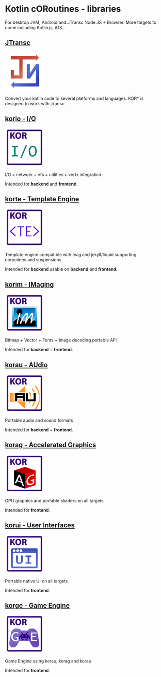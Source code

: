 # Kotlin cORoutines - libraries

For desktop JVM, Android and JTransc Node.JS + Browser.
More targets to come including Kotlin.js, iOS...

## [JTransc](http://github.com/jtransc/jtransc)

[![](/logos/128/jtransc.png)](http://github.com/jtransc/jtransc)

Convert your kotlin code to several platforms and languages.
KOR* is designed to work with jtransc. 

## [korio - I/O](http://github.com/soywiz/korio)

[![](/logos/128/korio.png)](http://github.com/soywiz/korio)

I/O + network + vfs + utilities + vertx integration

Intended for **backend** and **frontend**.

## [korte - Template Engine](http://github.com/soywiz/korte)

[![](/logos/128/korte.png)](http://github.com/soywiz/korte)

Template engine compatible with twig and jekyll/liquid supporting coroutines and suspensions

Intended for **backend** usable on **backend** and **frontend**.

## [korim - IMaging](http://github.com/soywiz/korim)

[![](/logos/128/korim.png)](http://github.com/soywiz/korim)

Bitmap + Vector + Fonts + Image decoding portable API

Intended for **backend** + **frontend**.

## [korau - AUdio](http://github.com/soywiz/korau)

[![](/logos/128/korau.png)](http://github.com/soywiz/korau)

Portable audio and sound formats

Intended for **backend** + **frontend**.

## [korag - Accelerated Graphics](http://github.com/soywiz/korag)

[![](/logos/128/korag.png)](http://github.com/soywiz/korag)

GPU graphics and portable shaders on all targets

Intended for **frontend**.

## [korui - User Interfaces](http://github.com/soywiz/korui)

[![](/logos/128/korui.png)](http://github.com/soywiz/korui)

Portable native UI on all targets

Intended for **frontend**.

## [korge - Game Engine](http://github.com/soywiz/korge)

[![](/logos/128/korge.png)](http://github.com/soywiz/korge)

Game Engine using korau, korag and korau

Intended for **frontend**.
